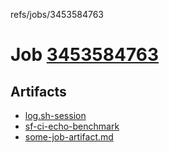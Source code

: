 refs/jobs/3453584763

# Job [3453584763](https://github.com/rokmoln/support-firecloud/runs/3453584763?check_suite_focus=true)

## Artifacts

* [log.sh-session](log.sh-session)
* [sf-ci-echo-benchmark](sf-ci-echo-benchmark)
* [some-job-artifact.md](some-job-artifact.md)

